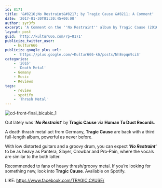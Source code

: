 ```yaml
---
id: 8171
title: '&#8216;No Restraint&#8217; by Tragic Cause &#8211; A Comment'
date: '2017-01-30T01:30:45+00:00'
author: syr3fx
excerpt: 'A Comment on the ''No Restraint'' album by Tragic Cause (2016).'
layout: post
guid: 'http://kultur666.com/?p=8171'
publicize_twitter_user:
    - kultur666
publicize_google_plus_url:
    - 'https://plus.google.com/+Kultur666-k6/posts/Nh8epqn9ciS'
categories:
    - '2016'
    - 'Death Metal'
    - Gemany
    - Music
    - Reviews
tags:
    - review
    - spotify
    - 'Thrash Metal'
---
```


![cd-front-final_bicubic_1](http://localhost:8080/wp-content/uploads/2017/01/cd-front-final_bicubic_1.jpg?w=680)

Out lately was ‘***No Restraint***‘ by **Tragic Cause** via **Human To Dust Records**.

A death thrash metal act from Germany, **Tragic Cause** are back with a third full-length album, powerful as never before.

With low distorted guitars and a groovy drum, you can expect ‘***No Restraint***‘ to be as heavy as Pantera, Slayer, Crowbar and Pro-Pain, where the vocals are similar to the both latter.

Recommended to fans of heavy thrash/groovy metal. If you’re looking for something new, look into **Tragic Cause**. Available on Spotify.

LIKE: <https://www.facebook.com/TRAGIC.CAUSE/>